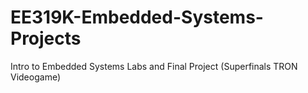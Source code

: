 # EE319K-Embedded-Systems-Projects
Intro to Embedded Systems Labs and Final Project (Superfinals TRON Videogame)
